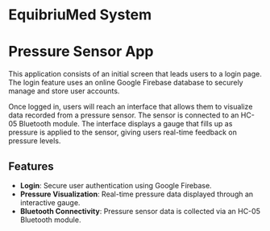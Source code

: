 # EquibriuMed System

# Pressure Sensor App

This application consists of an initial screen that leads users to a login page. The login feature uses an online Google Firebase database to securely manage and store user accounts. 

Once logged in, users will reach an interface that allows them to visualize data recorded from a pressure sensor. The sensor is connected to an HC-05 Bluetooth module. The interface displays a gauge that fills up as pressure is applied to the sensor, giving users real-time feedback on pressure levels.

## Features
- **Login**: Secure user authentication using Google Firebase.
- **Pressure Visualization**: Real-time pressure data displayed through an interactive gauge.
- **Bluetooth Connectivity**: Pressure sensor data is collected via an HC-05 Bluetooth module.



